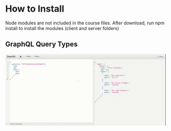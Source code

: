 # How to Install

Node modules are not included in the course files. After download, run npm install to install the modules (client and server folders)

## GraphQL Query Types

![screen-capture](./assets/screen-capture.gif)
